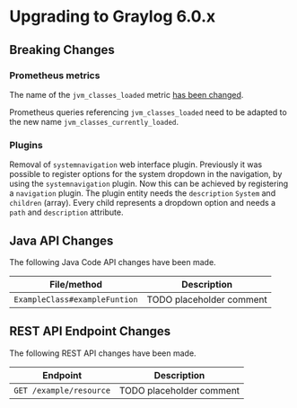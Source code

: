 Upgrading to Graylog 6.0.x
==========================

## Breaking Changes

### Prometheus metrics

The name of the `jvm_classes_loaded` metric [has been changed](https://github.com/prometheus/client_java/pull/681).

Prometheus queries referencing `jvm_classes_loaded` need to be adapted to
the new name `jvm_classes_currently_loaded`.

### Plugins

Removal of `systemnavigation` web interface plugin. Previously it was possible to register options for the
system dropdown in the navigation, by using the `systemnavigation` plugin.
Now this can be achieved by registering a `navigation` plugin.
The plugin entity needs the `description` `System` and `children` (array).
Every child represents a dropdown option and needs a `path` and `description` attribute.


## Java API Changes

The following Java Code API changes have been made.

| File/method                   | Description              |
|-------------------------------|--------------------------|
| `ExampleClass#exampleFuntion` | TODO placeholder comment |

## REST API Endpoint Changes

The following REST API changes have been made.

| Endpoint                | Description              |
|-------------------------|--------------------------|
| `GET /example/resource` | TODO placeholder comment |
